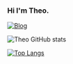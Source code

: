 
### Hi I'm Theo.

[![Blog](https://img.shields.io/badge/LinkedIn-0077B5?style=for-the-badge&logo=linkedin&logoColor=white)](www.linkedin.com/in/theo-portela)

![Theo GitHub stats](https://github-readme-stats.vercel.app/api?username=TheoEC&show_icons=true&theme=codeSTACKr)

[![Top Langs](https://github-readme-stats.vercel.app/api/top-langs/?username=TheoEC&layout=compact&theme=codeSTACKr)](https://github.com/anuraghazra/github-readme-stats)
